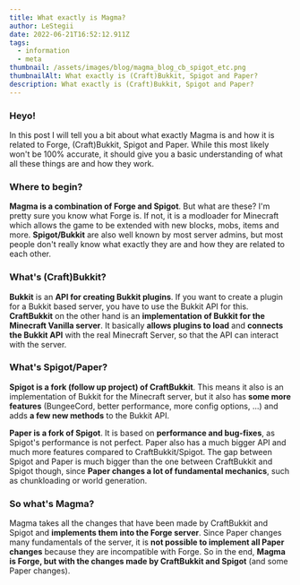 ```yaml
---
title: What exactly is Magma?
author: LeStegii
date: 2022-06-21T16:52:12.911Z
tags:
  - information
  - meta
thumbnail: /assets/images/blog/magma_blog_cb_spigot_etc.png
thumbnailAlt: What exactly is (Craft)Bukkit, Spigot and Paper?
description: What exactly is (Craft)Bukkit, Spigot and Paper?
---
```

### Heyo!

In this post I will tell you a bit about what exactly Magma is and how it is related to Forge, (Craft)Bukkit, Spigot and Paper. While this most likely won't be 100% accurate, it should give you a basic understanding of what all these things are and how they work.

### Where to begin?

**Magma is a combination of Forge and Spigot**. But what are these? I'm pretty sure you know what Forge is. If not, it is a modloader for Minecraft which allows the game to be extended with new blocks, mobs, items and more. **Spigot/Bukkit** are also well known by most server admins, but most people don't really know what exactly they are and how they are related to each other.

### What's (Craft)Bukkit?

**Bukkit** is an **API for creating Bukkit plugins**. If you want to create a plugin for a Bukkit based server, you have to use the Bukkit API for this. 
**CraftBukkit** on the other hand is an **implementation of Bukkit for the Minecraft Vanilla server**. It basically **allows plugins to load** and **connects the Bukkit API** with the real Minecraft Server, so that the API can interact with the server.

### What's Spigot/Paper?

**Spigot is a fork (follow up project) of CraftBukkit**. This means it also is an implementation of Bukkit for the Minecraft server, but it also has **some more features** (BungeeCord, better performance, more config options, ...) and adds **a few new methods** to the Bukkit API.

**Paper is a fork of Spigot**. It is based on **performance and bug-fixes**, as Spigot's performance is not perfect. Paper also has a much bigger API and much more features compared to CraftBukkit/Spigot. The gap between Spigot and Paper is much bigger than the one between CraftBukkit and Spigot though, since **Paper changes a lot of fundamental mechanics**, such as chunkloading or world generation.

### So what's Magma?

Magma takes all the changes that have been made by CraftBukkit and Spigot and **implements them into the Forge server**. Since Paper changes many fundamentals of the server, it is **not possible to implement all Paper changes** because they are incompatible with Forge. So in the end, **Magma is Forge, but with the changes made by CraftBukkit and Spigot** (and some Paper changes).